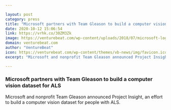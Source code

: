 ```yaml
---

layout: post
category: press
title: "Microsoft partners with Team Gleason to build a computer vision dataset for ALS"
date: 2020-10-12 15:06:54
link: https://vrhk.co/30ZM3Zk
image: https://venturebeat.com/wp-content/uploads/2018/07/microsoft-logo.jpg?w=1200&strip=all
domain: venturebeat.com
author: "VentureBeat"
icon: https://venturebeat.com/wp-content/themes/vb-news/img/favicon.ico
excerpt: "Microsoft and nonprofit Team Gleason announced Project Insight, an effort to build a computer vision dataset for people with ALS."

---
```


### Microsoft partners with Team Gleason to build a computer vision dataset for ALS

Microsoft and nonprofit Team Gleason announced Project Insight, an effort to build a computer vision dataset for people with ALS.